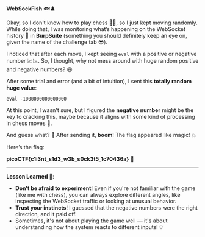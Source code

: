**WebSockFish 🐟♟️**

Okay, so I don't know how to play chess 🤷‍♂️, so I just kept moving randomly. While doing that, I was monitoring what’s happening on the WebSocket history 📜 in **BurpSuite** (something you should definitely keep an eye on, given the name of the challenge tab 😎). 

I noticed that after each move, I kept seeing `eval` with a positive or negative number 📈📉. So, I thought, why not mess around with huge random positive and negative numbers? 😆

After some trial and error (and a bit of intuition), I sent this **totally random huge value**: 

```
eval -1000000000000000
```

At this point, I wasn't sure, but I figured the **negative number** might be the key to cracking this, maybe because it aligns with some kind of processing in chess moves 🤔. 

And guess what? 🥳 After sending it, **boom**! The flag appeared like magic! 💥

Here’s the flag:

**picoCTF{c1i3nt_s1d3_w3b_s0ck3t5_1c70436a}** 🎉

---

**Lesson Learned 🧠**:
- **Don’t be afraid to experiment**! Even if you're not familiar with the game (like me with chess), you can always explore different angles, like inspecting the WebSocket traffic or looking at unusual behavior.  
- **Trust your instincts**! I guessed that the negative numbers were the right direction, and it paid off.  
- Sometimes, it's not about playing the game well — it's about understanding how the system reacts to different inputs! 💡

